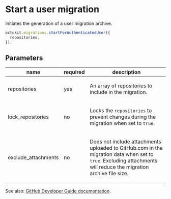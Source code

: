 # Start a user migration

Initiates the generation of a user migration archive.

```js
octokit.migrations.startForAuthenticatedUser({
  repositories,
});
```

## Parameters

<table>
  <thead>
    <tr>
      <th>name</th>
      <th>required</th>
      <th>description</th>
    </tr>
  </thead>
  <tbody>
    <tr><td>repositories</td><td>yes</td><td>

An array of repositories to include in the migration.

</td></tr>
<tr><td>lock_repositories</td><td>no</td><td>

Locks the `repositories` to prevent changes during the migration when set to `true`.

</td></tr>
<tr><td>exclude_attachments</td><td>no</td><td>

Does not include attachments uploaded to GitHub.com in the migration data when set to `true`. Excluding attachments will reduce the migration archive file size.

</td></tr>
  </tbody>
</table>

See also: [GitHub Developer Guide documentation](https://developer.github.com/v3/migrations/users/#start-a-user-migration).
